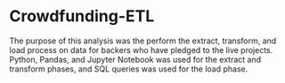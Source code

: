 # Crowdfunding-ETL

The purpose of this analysis was the perform the extract, transform, and load process on data for backers who have pledged to the live projects. Python, Pandas, and Jupyter Notebook was used for the extract and transform phases, and SQL queries was used for the load phase.
